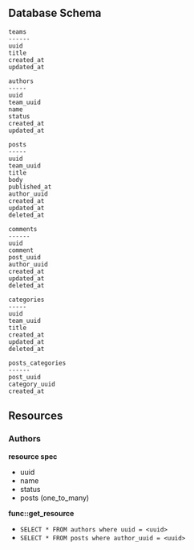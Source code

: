 ## Database Schema

```
teams
------
uuid
title
created_at
updated_at

authors
-----
uuid
team_uuid
name
status
created_at
updated_at

posts
-----
uuid
team_uuid
title
body
published_at
author_uuid
created_at
updated_at
deleted_at

comments
------
uuid
comment
post_uuid
author_uuid
created_at
updated_at
deleted_at

categories
-----
uuid
team_uuid
title
created_at
updated_at
deleted_at

posts_categories
------
post_uuid
category_uuid
created_at

```

## Resources

### Authors

**resource spec**

- uuid
- name
- status
- posts (one_to_many)

**func::get_resource**

- `SELECT * FROM authors where uuid = <uuid>`
- `SELECT * FROM posts where author_uuid = <uuid>`
